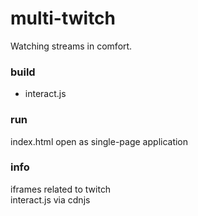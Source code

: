 # multi-twitch
Watching streams in comfort.

### build
- interact.js

### run
index.html open as single-page application

### info
iframes related to twitch<br>
interact.js via cdnjs
